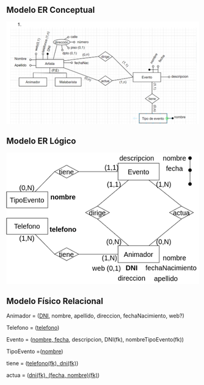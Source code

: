 ## Modelo ER Conceptual
![ejercicio1_Conceptual](../../Practica2/Parte2/drawios-png/ejercicio01P2_Conceptual.png)

## Modelo ER Lógico
![ejercicio1_Lógico](../../Practica2/Parte2/drawios-png/ejercicio01P2_Logico.drawio.png)

## Modelo Físico Relacional

Animador = (<u>DNI</u>, nombre, apellido, direccion, fechaNacimiento, web?)

Telefono = (<u>telefono</u>)

Evento = (<u>nombre, fecha</u>, descripcion, DNI(fk), nombreTipoEvento(fk))

TipoEvento =(<u>nombre</u>)

tiene = (<u>telefono(fk), dni(fk)</u>)

actua = (<u>dni(fk), (fecha, nombre)(fk)</u>)

